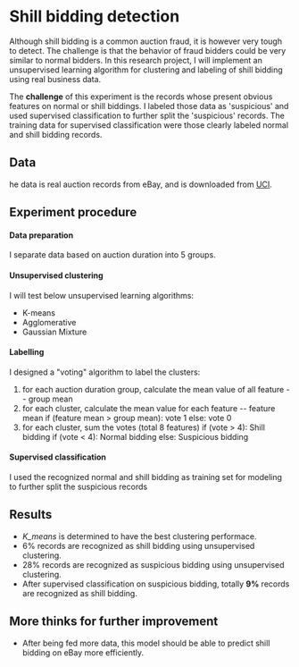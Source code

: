 # Shill bidding detection 
Although shill bidding is a common auction fraud, it is however very tough to detect. The challenge is that the behavior of fraud bidders could be very similar to normal bidders. In this research project, I will implement an unsupervised learning algorithm for clustering and labeling of shill bidding using real business data.

The **challenge** of this experiment is the records whose present obvious features on normal or shill biddings. I labeled those data as 'suspicious' and used supervised classification to further split the 'suspicious' records. The training data for supervised classification were those clearly labeled normal and shill bidding records.

## Data
he data is real auction records from eBay, and is downloaded from [UCI](https://archive.ics.uci.edu/ml/datasets/Shill+Bidding+Dataset).

## Experiment procedure
#### Data preparation
I separate data based on auction duration into 5 groups.
#### Unsupervised clustering
I will test below unsupervised learning algorithms:
* K-means
* Agglomerative
* Gaussian Mixture
#### Labelling
I designed a "voting" algorithm to label the clusters:
1. for each auction duration group, calculate the mean value of all feature -- group mean
2. for each cluster, calculate the mean value for each feature -- feature mean
    if (feature mean > group mean): vote 1
    else: vote 0
3. for each cluster, sum the votes (total 8 features)
    if (vote > 4): Shill bidding
    if (vote < 4): Normal bidding
    else: Suspicious bidding
#### Supervised classification
I used the recognized normal and shill bidding as training set for modeling to further split the suspicious records

## Results
* _K_means_ is determined to have the best clustering performace.
* 6% records are recognized as shill bidding using unsupervised clustering.
* 28% records are recognized as suspicious bidding using unsupervised clustering.
* After supervised classification on suspicious bidding, totally **9%** records are recognized as shill bidding.

## More thinks for further improvement
* After being fed more data, this model should be able to predict shill bidding on eBay more efficiently.

